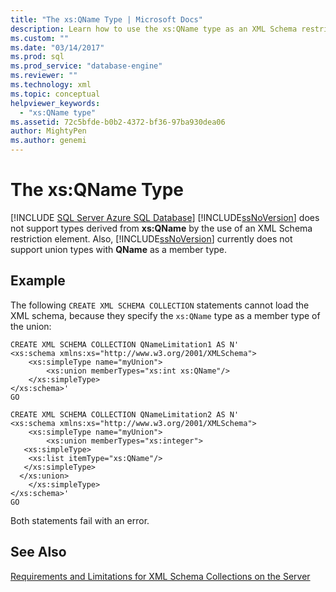 ```yaml
---
title: "The xs:QName Type | Microsoft Docs"
description: Learn how to use the xs:QName type as an XML Schema restriction element or as the member type of a union.
ms.custom: ""
ms.date: "03/14/2017"
ms.prod: sql
ms.prod_service: "database-engine"
ms.reviewer: ""
ms.technology: xml
ms.topic: conceptual
helpviewer_keywords: 
  - "xs:QName type"
ms.assetid: 72c5bfde-b0b2-4372-bf36-97ba930dea06
author: MightyPen
ms.author: genemi
---
```

# The xs:QName Type
[!INCLUDE [SQL Server Azure SQL Database](../../includes/applies-to-version/sql-asdb.md)]
  [!INCLUDE[ssNoVersion](../../includes/ssnoversion-md.md)] does not support types derived from **xs:QName** by the use of an XML Schema restriction element. Also, [!INCLUDE[ssNoVersion](../../includes/ssnoversion-md.md)] currently does not support union types with **QName** as a member type.  
  
## Example  
 The following `CREATE XML SCHEMA COLLECTION` statements cannot load the XML schema, because they specify the `xs:QName` type as a member type of the union:  
  
```  
CREATE XML SCHEMA COLLECTION QNameLimitation1 AS N'  
<xs:schema xmlns:xs="http://www.w3.org/2001/XMLSchema">  
    <xs:simpleType name="myUnion">  
        <xs:union memberTypes="xs:int xs:QName"/>  
    </xs:simpleType>  
</xs:schema>'  
GO  
  
CREATE XML SCHEMA COLLECTION QNameLimitation2 AS N'  
<xs:schema xmlns:xs="http://www.w3.org/2001/XMLSchema">  
    <xs:simpleType name="myUnion">  
        <xs:union memberTypes="xs:integer">  
   <xs:simpleType>  
    <xs:list itemType="xs:QName"/>  
   </xs:simpleType>  
  </xs:union>  
    </xs:simpleType>  
</xs:schema>'  
GO  
```  
  
 Both statements fail with an error.  
  
## See Also  
 [Requirements and Limitations for XML Schema Collections on the Server](../../relational-databases/xml/requirements-and-limitations-for-xml-schema-collections-on-the-server.md)  
  
  
